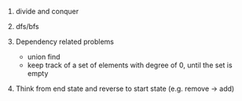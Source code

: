 1. divide and conquer
2. dfs/bfs
3. Dependency related problems

   * union find  
   * keep track of a set of elements with degree of 0, until the set is empty
4. Think from end state and reverse to start state (e.g. remove -> add)
